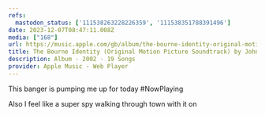 ```yaml
---
refs:
  mastodon_status: ['111538263228226359', '111538351788391496']
date: 2023-12-07T08:47:11.008Z
media: ["168"]
url: https://music.apple.com/gb/album/the-bourne-identity-original-motion-picture-soundtrack/1440663444
title: The Bourne Identity (Original Motion Picture Soundtrack) by John Powell
description: Album · 2002 · 19 Songs
provider: Apple Music - Web Player
---
```


This banger is pumping me up for today #NowPlaying

Also I feel like a super spy walking through town with it on
